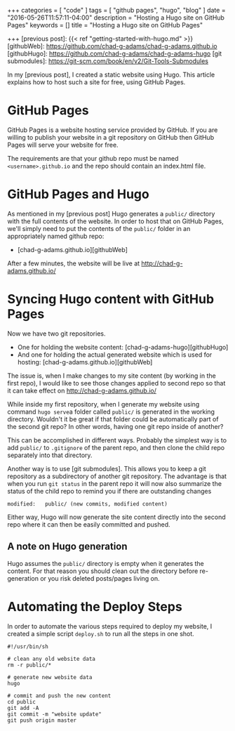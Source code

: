 +++
categories = [ "code" ]
tags = [ "github pages", "hugo", "blog" ]
date = "2016-05-26T11:57:11-04:00"
description = "Hosting a Hugo site on GitHub Pages"
keywords = []
title = "Hosting a Hugo site on GitHub Pages"

+++
[previous post]: {{< ref "getting-started-with-hugo.md" >}}
[githubWeb]: https://github.com/chad-g-adams/chad-g-adams.github.io
[githubHugo]: https://github.com/chad-g-adams/chad-g-adams-hugo
[git submodules]: https://git-scm.com/book/en/v2/Git-Tools-Submodules

In my [previous post], I created a static website using Hugo. This article explains how to host such a site for free, using GitHub Pages.

# GitHub Pages

GitHub Pages is a website hosting service provided by GitHub. If you are willing to publish your website in a git repository on GitHub then GitHub Pages will serve your website for free.

The requirements are that your github repo must be named `<username>.github.io` and the repo should contain an index.html file. 

# GitHub Pages and Hugo

As mentioned in my [previous post] Hugo generates a `public/` directory with the full contents of the website. In order to host that on GitHub Pages, we'll simply need to put the contents of the `public/` folder in an appropriately named github repo: 

* [chad-g-adams.github.io][githubWeb]

After a few minutes, the website will be live at <http://chad-g-adams.github.io/>

# Syncing Hugo content with GitHub Pages

Now we have two git repositories.

* One for holding the website content: [chad-g-adams-hugo][githubHugo]
* And one for holding the actual generated website which is used for hosting: [chad-g-adams.github.io][githubWeb]

The issue is, when I make changes to my site content (by working in the first repo), I would like to see those changes applied to second repo so that it can take effect on <http://chad-g-adams.github.io/>

While inside my first repository, when I generate my website using command `hugo serve`a folder called `public/` is generated in the working directory. Wouldn't it be great if that folder could be automatically part of the second git repo? In other words, having one git repo inside of another?  

This can be accomplished in different ways. Probably the simplest way is to add `public/` to `.gitignore` of the parent repo, and then clone the child repo separately into that directory.  

Another way is to use [git submodules]. This allows you to keep a git repository as a subdirectory of another git repository. The advantage is that when you run `git status` in the parent repo it will now also summarize the status of the child repo to remind you if there are outstanding changes

	modified:   public/ (new commits, modified content)

Either way, Hugo will now generate the site content directly into the second repo where it can then be easily committed and pushed.

## A note on Hugo generation

Hugo assumes the `public/` directory is empty when it generates the content. For that reason you should clean out the directory before re-generation or you risk deleted posts/pages living on.

# Automating the Deploy Steps

In order to automate the various steps required to deploy my website, I created a simple script `deploy.sh` to run all the steps in one shot.

	#!/usr/bin/sh
	 
	# clean any old website data
	rm -r public/*
	 
	# generate new website data
	hugo
	 
	# commit and push the new content
	cd public
	git add -A
	git commit -m "website update"
	git push origin master

